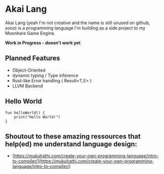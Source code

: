 # Akai Lang

Akai Lang (yeah I'm not creative and the name is still unused on github, sooo) is a programming language I'm building as a side project to my Moonhare Game Engine.

**Work in Progress - doesn't work yet**

## Planned Features
- Object-Oriented
- dynamic typing / Type inference
- Rust-like Error handling ( Result<T,E> )
- LLVM Backend

## Hello World
```AkaiLang
fun helloWorld() {
    print("Hello World!")
}
```

## Shoutout to these amazing ressources that help(ed) me understand language design:
- [https://mukulrathi.com/create-your-own-programming-language/intro-to-compiler/](https://mukulrathi.com/create-your-own-programming-language/intro-to-compiler/)
